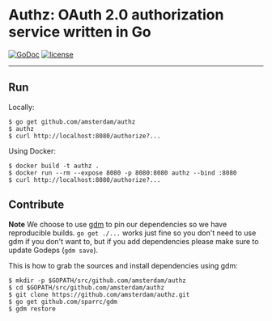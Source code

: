 # Authz: OAuth 2.0 authorization service written in Go

[![GoDoc](https://godoc.org/github.com/amsterdam/authz/oauth2?status.svg)](https://godoc.org/github.com/amsterdam/authz/oauth2) [![license](https://img.shields.io/badge/licence-Mozilla%20Public%20Licence%20v2.0-blue.svg)](https://www.mozilla.org/en-US/MPL/2.0/)

---

## Run

Locally:

```
$ go get github.com/amsterdam/authz
$ authz
$ curl http://localhost:8080/authorize?...
```

Using Docker:

```
$ docker build -t authz .
$ docker run --rm --expose 8080 -p 8080:8080 authz --bind :8080
$ curl http://localhost:8080/authorize?...
```

## Contribute

**Note** We choose to use [gdm](https://github.com/sparrc/gdm) to pin our dependencies so we have reproducible builds. `go get ./...` works just fine so you don't need to use gdm if you don't want to, but if you add dependencies please make sure to update Godeps (`gdm save`).

This is how to grab the sources and install dependencies using gdm:

```
$ mkdir -p $GOPATH/src/github.com/amsterdam/authz
$ cd $GOPATH/src/github.com/amsterdam/authz
$ git clone https://github.com/amsterdam/authz.git
$ go get github.com/sparrc/gdm
$ gdm restore
```
